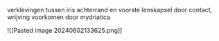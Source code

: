 verklevingen tussen iris achterrand en voorste lenskapsel
door contact, wrijving
voorkomen door mydriatica 

![[Pasted image 20240602133625.png]]